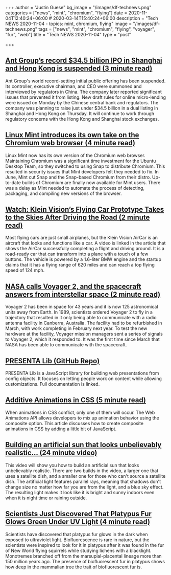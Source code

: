 +++
author = "Justin Guese"
bg_image = "/images/df-technews.png"
categories = ["news", "mint", "chromium", "flying"]
date = 2020-11-04T12:40:24+06:00 # 2020-03-14T15:40:24+06:00
description = "Tech NEWS 2020-11-04 - topics: mint, chromium, flying"
image = "/images/df-technews.png"
tags = ["news", "mint", "chromium", "flying", "voyager", "fur", "web"]
title = "Tech NEWS 2020-11-04"
type = "post"

+++

## [Ant Group’s record $34.5 billion IPO in Shanghai and Hong Kong is suspended (3 minute read)](https://www.cnbc.com/2020/11/03/ant-group-ipo-in-shanghai-suspended.html/1/0100017592f17a04-fec9bc38-554e-4ebd-88c8-541cc02fb5fe-000000/n8ctJIKokXDWnDtERovrCgNF7KL5n05rnv6g22WvYj8=165)

Ant Group's world record-setting initial public offering has been suspended. Its controller, executive chairman, and CEO were summoned and interviewed by regulators in China. The company later reported significant issues that prevented it from listing. New draft rules for online micro-lending were issued on Monday by the Chinese central bank and regulators. The company was planning to raise just under $34.5 billion in a dual listing in Shanghai and Hong Kong on Thursday. It will continue to work through regulatory concerns with the Hong Kong and Shanghai stock exchanges.

## [Linux Mint introduces its own take on the Chromium web browser (4 minute read)](https://www.zdnet.com/article/linux-mint-introduces-its-own-take-on-the-chromium-web-browser//1/0100017592f17a04-fec9bc38-554e-4ebd-88c8-541cc02fb5fe-000000/mJYIrohtHiarSOAqrfyo24c1N4w-I0kz5z-d1Xjo3_c=165)

Linux Mint now has its own version of the Chromium web browser. Maintaining Chromium was a significant time investment for the Ubuntu Desktop Team, so they switched to using Snap to distribute Chromium. This resulted in security issues that Mint developers felt they needed to fix. In June, Mint cut Snap and the Snap-based Chromium from their distro. Up-to-date builds of Chromium are finally now available for Mint users. There was a delay as Mint needed to automate the process of detecting, packaging, and compiling new versions of the browser.

## [Watch: Klein Vision’s Flying Car Prototype Takes to the Skies After Driving the Road (2 minute read)](https://robbreport.com/motors/aviation/klein-visions-aircar-prototype-first-flight-1234578689//1/0100017592f17a04-fec9bc38-554e-4ebd-88c8-541cc02fb5fe-000000/HS47ZVeP3HizmercgyrQ2EP10jFIqXnjvrzDUH4Gd8s=165)

Most flying cars are just small airplanes, but the Klein Vision AirCar is an aircraft that looks and functions like a car. A video is linked in the article that shows the AirCar successfully completing a flight and driving around. It is a road-ready car that can transform into a plane with a touch of a few buttons. The vehicle is powered by a 1.6-liter BMW engine and the startup claims that it has a flying range of 620 miles and can reach a top flying speed of 124 mph.

## [NASA calls Voyager 2, and the spacecraft answers from interstellar space (2 minute read)](https://arstechnica.com/science/2020/11/nasa-calls-voyager-2-and-the-spacecraft-answers-from-interstellar-space//1/0100017592f17a04-fec9bc38-554e-4ebd-88c8-541cc02fb5fe-000000/E1S0RDQ9mhxsHKC-2JuaV0eNmjVVzf0kiuLRYV80Sqs=165)

Voyager 2 has been in space for 43 years and it is now 125 astronomical units away from Earth. In 1989, scientists ordered Voyager 2 to fly in a trajectory that resulted in it only being able to communicate with a radio antenna facility in Canberra, Australia. The facility had to be refurbished in March, with work completing in February next year. To test the new hardware at the facility, Voyager mission managers sent a series of signals to Voyager 2, which it responded to. It was the first time since March that NASA has been able to communicate with the spacecraft.

## [PRESENTA Lib (GitHub Repo)](https://github.com/presenta-software/presenta-lib/1/0100017592f17a04-fec9bc38-554e-4ebd-88c8-541cc02fb5fe-000000/Hrv6B7H26b2q_R5veq504zGDO9B3O9NkezzfLhRsQz0=165)

PRESENTA Lib is a JavaScript library for building web presentations from config objects.  It focuses on letting people work on content while allowing customizations. Full documentation is linked.

## [Additive Animations in CSS (5 minute read)](https://danielcwilson.com/blog/2020/10/additive-css-animations//1/0100017592f17a04-fec9bc38-554e-4ebd-88c8-541cc02fb5fe-000000/mubKTsaAIixi0ZKePzqYUJmhkdT9hRAvfs3jGMLewyg=165)

When animations in CSS conflict, only one of them will occur. The Web Animations API allows developers to mix up animation behavior using the composite option. This article discusses how to create composite animations in CSS by adding a little bit of JavaScript.

## [Building an artificial sun that looks unbelievably realistic... (24 minute video)](https://www.youtube.com/watch?v=6bqBsHSwPgw/1/0100017592f17a04-fec9bc38-554e-4ebd-88c8-541cc02fb5fe-000000/MPW1yyND1y2RVgbgnrkxWhTORdqttAyR3aMg5pufgsI=165)

This video will show you how to build an artificial sun that looks unbelievably realistic. There are two builds in the video, a larger one that uses a satellite dish, and a smaller one for those who can't source a satellite dish. The artificial light features parallel rays, meaning that shadows don't change size no matter how far you are from the light, and a blue sky effect. The resulting light makes it look like it is bright and sunny indoors even when it is night time or raining outside.

## [Scientists Just Discovered That Platypus Fur Glows Green Under UV Light (4 minute read)](https://www.vice.com/en/article/epddqm/scientists-just-discovered-that-platypus-fur-glows-green-under-uv-light/1/0100017592f17a04-fec9bc38-554e-4ebd-88c8-541cc02fb5fe-000000/oEofxhPf4KzHYpWkWAn2ZlO654Od3_LbfbEhvy5ZjBc=165)

Scientists have discovered that platypus fur glows in the dark when exposed to ultraviolet light. Biofluorescence is rare in nature, but the scientists were inspired to look for it in platypus after it was found in the fur of New World flying squirrels while studying lichens with a blacklight. Monotremes branched off from the marsupial-placental lineage more than 150 million years ago. The presence of biofluorescent fur in platypus shows how deep in the mammalian tree the trait of biofluorescent fur is.

